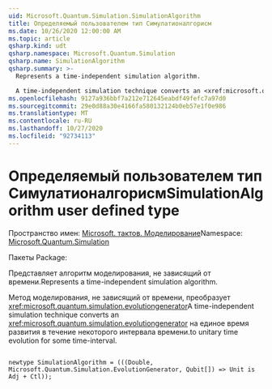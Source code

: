 ```yaml
---
uid: Microsoft.Quantum.Simulation.SimulationAlgorithm
title: Определяемый пользователем тип Симулатионалгорисм
ms.date: 10/26/2020 12:00:00 AM
ms.topic: article
qsharp.kind: udt
qsharp.namespace: Microsoft.Quantum.Simulation
qsharp.name: SimulationAlgorithm
qsharp.summary: >-
  Represents a time-independent simulation algorithm.

  A time-independent simulation technique converts an <xref:microsoft.quantum.simulation.evolutiongenerator> to unitary time evolution for some time-interval.
ms.openlocfilehash: 9127a936bbf7a212e712645eabdf49fefc7a97d0
ms.sourcegitcommit: 29e0d88a30e4166fa580132124b0eb57e1f0e986
ms.translationtype: MT
ms.contentlocale: ru-RU
ms.lasthandoff: 10/27/2020
ms.locfileid: "92734113"
---
```

# <a name="simulationalgorithm-user-defined-type"></a><span data-ttu-id="88624-102">Определяемый пользователем тип Симулатионалгорисм</span><span class="sxs-lookup"><span data-stu-id="88624-102">SimulationAlgorithm user defined type</span></span>

<span data-ttu-id="88624-103">Пространство имен: [Microsoft. тактов. Моделирование](xref:Microsoft.Quantum.Simulation)</span><span class="sxs-lookup"><span data-stu-id="88624-103">Namespace: [Microsoft.Quantum.Simulation](xref:Microsoft.Quantum.Simulation)</span></span>

<span data-ttu-id="88624-104">Пакеты [](https://nuget.org/packages/)</span><span class="sxs-lookup"><span data-stu-id="88624-104">Package: [](https://nuget.org/packages/)</span></span>


<span data-ttu-id="88624-105">Представляет алгоритм моделирования, не зависящий от времени.</span><span class="sxs-lookup"><span data-stu-id="88624-105">Represents a time-independent simulation algorithm.</span></span>

<span data-ttu-id="88624-106">Метод моделирования, не зависящий от времени, преобразует <xref:microsoft.quantum.simulation.evolutiongenerator></span><span class="sxs-lookup"><span data-stu-id="88624-106">A time-independent simulation technique converts an <xref:microsoft.quantum.simulation.evolutiongenerator></span></span>
<span data-ttu-id="88624-107">на единое время развития в течение некоторого интервала времени.</span><span class="sxs-lookup"><span data-stu-id="88624-107">to unitary time evolution for some time-interval.</span></span>

```qsharp

newtype SimulationAlgorithm = (((Double, Microsoft.Quantum.Simulation.EvolutionGenerator, Qubit[]) => Unit is Adj + Ctl));
```

